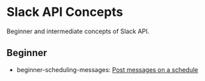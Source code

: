 # Slack API Concepts
Beginner and intermediate concepts of Slack API.

## Beginner
- beginner-scheduling-messages: [Post messages on a schedule](https://api.slack.com/tutorials/tracks/scheduling-messages)
